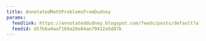 ```yaml
---
title: AnnotatedMathProblemsFromDudney
params:
  feedlink: https://annotateddudney.blogspot.com/feeds/posts/default?alt=rss
  feedid: d5fb6a4aaf169a26e84ae79412a5d87b
---
```

